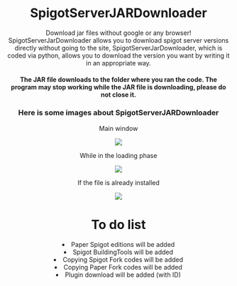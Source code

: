 <h1 align="center"> SpigotServerJARDownloader </h1>
<p align="center"> Download jar files without google or any browser! SpigotServerJarDownloader allows you to download spigot server versions directly without going to the site, SpigotServerJarDownloader, which is coded via python, allows you to download the version you want by writing it in an appropriate way.</p>

<h4 align="center">The JAR file downloads to the folder where you ran the code. The program may stop working while the JAR file is downloading, please do not close it.</h4>

<h3 align="center"> Here is some images about SpigotServerJARDownloader </h3>

<p align="center">Main window</p>
<p align="center"><img src="https://user-images.githubusercontent.com/64479768/162033569-9995f679-7198-402d-a637-13e9d10765b9.png"> </p>

<p align="center">While in the loading phase</p>

<p align="center"><img src="https://user-images.githubusercontent.com/64479768/162033078-463355ad-44ef-43fe-aa08-b59f5d8d1389.png"> </p>

<p align="center">If the file is already installed</p>

<p align="center"><img src="https://user-images.githubusercontent.com/64479768/162033083-df04fedf-80e7-4880-8abf-b5d3c099c667.png"> </p>

<h1 align="center"> To do list </h1>
<li align="center"> Paper Spigot editions will be added</li>
<li align="center"> Spigot BuildingTools will be added</li>
<li align="center"> Copying Spigot Fork codes will be added</li>
<li align="center"> Copying Paper Fork codes will be added</li>
<li align="center"> Plugin download will be added (with ID)</li>
